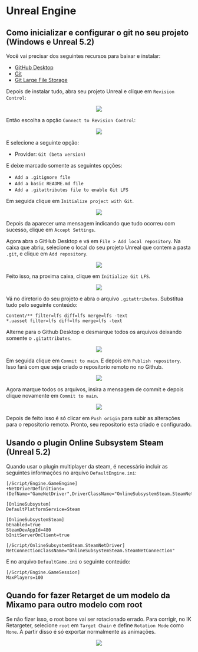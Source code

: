 # Unreal Engine

## Como inicializar e configurar o git no seu projeto (Windows e Unreal 5.2)

Você vai precisar dos seguintes recursos para baixar e instalar:

- [GitHub Desktop](https://desktop.github.com/)
- [Git](https://gitforwindows.org/)
- [Git Large File Storage](https://git-lfs.com/)

Depois de instalar tudo, abra seu projeto Unreal e clique em `Revision Control`:

<div align='center'><img src="images/2023-05-25-22-01-07.png"></div>

Então escolha a opção `Connect to Revision Control`:

<div align='center'><img src="images/2023-05-25-22-01-58.png"></div>

E selecione a seguinte opção:
- Provider: `Git (beta version)`

E deixe marcado somente as seguintes opções:
- `Add a .gitignore file`
- `Add a basic README.md file`
- `Add a .gitattributes file to enable Git LFS`

Em seguida clique em `Initialize project with Git`.

<div align='center'><img src="images/2023-05-25-22-03-57.png"></div>

Depois da aparecer uma mensagem indicando que tudo ocorreu com sucesso, clique em `Accept Settings`.

Agora abra o GitHub Desktop e vá em `File > Add local repository`. Na caixa que abriu, selecione o local do seu projeto Unreal que contem a pasta `.git`, e clique em `Add repository`.

<div align='center'><img src="images/2023-05-25-22-59-17.png"></div>

Feito isso, na proxima caixa, clique em `Initialize Git LFS`.

<div align='center'><img src="images/2023-05-25-23-00-08.png"></div>

Vá no diretorio do seu projeto  e abra o arquivo `.gitattributes`. Substitua tudo pelo seguinte conteúdo:

```
Content/** filter=lfs diff=lfs merge=lfs -text
*.uasset filter=lfs diff=lfs merge=lfs -text
```

Alterne para o Github Desktop e desmarque todos os arquivos deixando somente o `.gitattributes`.
<div align='center'><img src="images/2023-05-25-23-01-08.png"></div>

Em seguida clique em `Commit to main`. E depois em `Publish repository`. Isso fará com que seja criado o repositorio remoto no no Github.

<div align='center'><img src="images/2023-05-25-23-06-45.png"></div>

Agora marque todos os arquivos, insira a mensagem de commit e depois clique novamente em `Commit to main`.

<div align='center'><img src="images/2023-05-25-23-10-37.png"></div>

Depois de feito isso é só clicar em `Push origin` para subir as alterações para o repositorio remoto. Pronto, seu repositorio esta criado e configurado.


## Usando o plugin Online Subsystem Steam (Unreal 5.2)

Quando usar o plugin multiplayer da steam, é necessário incluir as seguintes informações no arquivo `DefaultEngine.ini`:

```
[/Script/Engine.GameEngine]
+NetDriverDefinitions=(DefName="GameNetDriver",DriverClassName="OnlineSubsystemSteam.SteamNetDriver",DriverClassNameFallback="OnlineSubsystemUtils.IpNetDriver")

[OnlineSubsystem]
DefaultPlatformService=Steam

[OnlineSubsystemSteam]
bEnabled=true
SteamDevAppId=480
bInitServerOnClient=true

[/Script/OnlineSubsystemSteam.SteamNetDriver]
NetConnectionClassName="OnlineSubsystemSteam.SteamNetConnection"
```

E no arquivo `DefaultGame.ini` o seguinte conteúdo:

```
[/Script/Engine.GameSession]
MaxPlayers=100
```

## Quando for fazer Retarget de um modelo da Mixamo para outro modelo com root

Se não fizer isso, o root bone vai ser rotacionado errado. Para corrigir, no IK Retargeter, selecione `root` em `Target Chain` e define `Rotation Mode` como `None`. A partir disso é só exportar normalmente as animações.

<div align='center'><img src="images/2023-05-30-15-23-39.png"></div>
